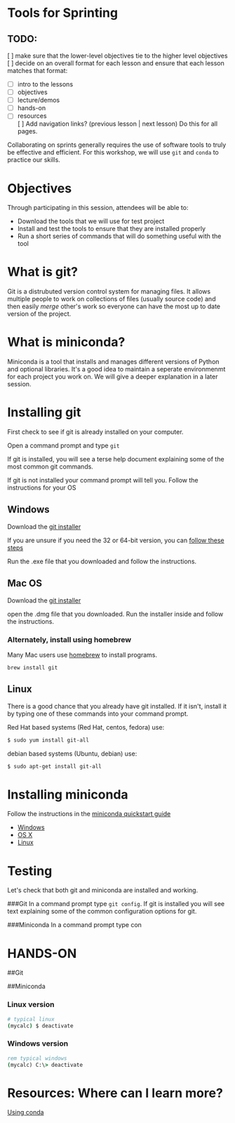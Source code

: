 # Tools for Sprinting
## TODO:
[ ] make sure that the lower-level objectives tie to the higher level objectives  
[ ] decide on an overall format for each lesson and ensure that each lesson matches that format:  

* [ ] intro to the lessons  
* [ ] objectives  
* [ ] lecture/demos  
* [ ] hands-on  
* [ ] resources  
[ ] Add navigation links? (previous lesson | next lesson) Do this for all pages.    

Collaborating on sprints generally requires the use of software tools to truly be effective and efficient. For this workshop, we will use `git` and `conda` to practice our skills. 

# Objectives
Through participating in this session, attendees will be able to:

* Download the tools that we will use for test project
* Install and test the tools to ensure that they are installed properly
* Run a short series of commands that will do something useful with the tool 

# What is git?
Git is a distrubuted version control system for managing files. It allows multiple people to work on collections of files (usually source code) and then easily *merge* other's work so everyone can have the most up to date version of the project. 

# What is miniconda?
Miniconda is a tool that installs and manages different versions of Python and optional libraries. It's a good idea to maintain a seperate environmenmt for each project you work on. We will give a deeper explanation in a later session.

# Installing git
First check to see if git is already installed on your computer.

Open a command prompt and type `git`

If git is installed, you will see a terse help document explaining some of the most common git commands.

If git is not installed your command prompt will tell you. Follow the instructions for your OS 

## Windows

Download the [git installer](https://git-scm.com/download/windows)

If you are unsure if you need the 32 or 64-bit version, you can [follow these steps](https://support.microsoft.com/en-us/help/15056/windows-7-32-64-bit-faq)

Run the .exe file that you downloaded and follow the instructions.

## Mac OS

Download the [git installer](https://git-scm.com/download/mac)

open the .dmg file that you downloaded. Run the installer inside and follow the instructions.

### Alternately, install using homebrew

Many Mac users use [homebrew](http://brew.sh/) to install programs.

```shell
brew install git
```

## Linux

There is a good chance that you already have git installed. If it isn't, install it by typing one of these commands into your command prompt.

Red Hat based systems (Red Hat, centos, fedora) use:

```bash
$ sudo yum install git-all
```
debian based systems (Ubuntu, debian) use:

```bash
$ sudo apt-get install git-all
```

# Installing miniconda
Follow the instructions in the [miniconda quickstart guide](http://conda.pydata.org/docs/install/quick.html#windows-miniconda-install)

* [Windows](http://conda.pydata.org/docs/install/quick.html#windows-miniconda-install)
* [OS X](http://conda.pydata.org/docs/install/quick.html#os-x-miniconda-install)
* [Linux](http://conda.pydata.org/docs/install/quick.html#linux-miniconda-install)


# Testing
Let's check that both git and miniconda are installed and working.

###Git
In a command prompt type `git config`. If git is installed you will see text explaining some of the common configuration options for git.

###Miniconda
In a command prompt type con


# HANDS-ON

##Git 



##Miniconda
### Linux version

```bash
# typical linux
(mycalc) $ deactivate
```

### Windows version

```bat
rem typical windows
(mycalc) C:\> deactivate
```

# Resources: Where can I learn more?


[Using conda](http://conda.pydata.org/docs/using/index.html)




